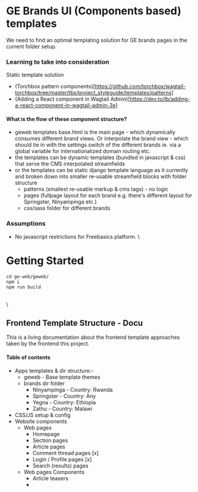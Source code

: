 # GE Brands UI (Components based) templates

We need to find an optimal templating solution for GE brands pages in the current folder setup.


### Learning to take into consideration

Static template solution
* (Torchbox pattern components)[https://github.com/torchbox/wagtail-torchbox/tree/master/tbx/project_styleguide/templates/patterns]
* (Adding a React component in Wagtail Admin)[https://dev.to/lb/adding-a-react-component-in-wagtail-admin-3e]
#### What is the flow of these component structure?

- geweb templates base.html is the main page - which dynamically consumes different brand views. Or interpolate the brand view - which should tie in with the settings switch of the different brands ie. via a global variable for internationalized domain routing etc.
- the templates can be dynamic templates (bundled in javascript & css)  that serve the CMS interpolated streamfields 
- or the templates can be static django template language as it currently and broken down into smaller re-usable streamfield blocks with folder structure 
    - patterns (smallest re-usable markup & cms tags) - no logic 
    - pages (fullpage layout for each brand e.g. there's different layout for Springster, Ninyampinga etc.)
    - css/sass folder for different brands


### Assumptions 
- No javascript restrictions for Freebasics platform.
\

# Getting Started
```
cd ge-web/geweb/
npm i
npm run build
```
\
\

## Frontend Template Structure - Docu

This is a living documentation about the frontend template approaches taken by the frontend this project.

#### Table of contents
* Apps templates & dir structure:-
    * geweb - Base template themes
    * brands dir folder
        * Ninyampinga - Country: Rwanda
        * Springster - Country: Any
        * Yegna - Country: Ethiopia
        * Zathu - Country: Malawi
* CSS/JS setup & config 
* Website components 
    * Web pages 
        * Homepage
        * Section pages
        * Article pages
        * Comment thread pages [x]
        * Login / Profile pages [x]
        * Search (results) pages
    * Web pages Components
        * Article teasers 
        * 